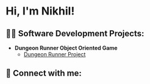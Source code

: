 <h1>Hi, I'm Nikhil! </h1>

<h2>👨‍💻 Software Development Projects:</h2>

- <b>Dungeon Runner Object Oriented Game</b>
  - [Dungeon Runner Project]()




<h2> 🤳 Connect with me:</h2>



